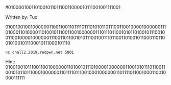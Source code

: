 #010000100110100101101110011000010111001001111001

Written by: Tux

0100100100100000011001100110111101110101011011100110010000100000011101000110100001101001011100110010000001110111011001010110100101110010011001000010000001110011011001010111001001110110011010010110001101100101001011100010111000101110

`nc chall2.2019.redpwn.net 5001`

Hint: 010010010111001100100000011010010111010000100000011001010111011001100101011011100010000001101111011100100010000001101111011001000110010000111111

